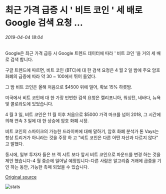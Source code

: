 # 최근 가격 급증 시 ' 비트 코인 ' 세 배로 Google 검색 요청 ...

###### 2019-04-04 18:04

Google은 최근 가격 급등 시 Google 트렌드 데이터에 따라 ' 비트 코인 '을 거의 세 배로 검색 합니다.

구글 트렌드에 따르면, 비트 코인 (BTC)에 대 한 검색 요청은 4 월 2 일 밤에 주요 암호 화폐의 급증에 따라 약 30 ~ 100에서 뛰어 들었다.

그 밤 비트 코인은 올해 처음으로 $4500 위에 밀어, 확보 15% 하룻밤.

미국에서 비트 코인에 대 한 가장 빈번한 검색 요청은 캘리포니아, 워싱턴, 네바다, 뉴욕 및 콜로라도에 있었습니다.

4 월 3 일, 비트 코인은 11 월 이후 처음으로 $5000 가격 마크를 넘어 2018, 그 시간에 의해 연속 3 일에 대 한 상승에 암호 화폐 시장.

비트 코인의 스파이크의 가능한 드라이버에 대해 말하기, 암호 화폐 분석가 톤 Vays는 항상 트리거가 아니라는 것을 주장 하 고 "비트 코인은 다른 어떤 자산과 다르지 않다" 고 말했다.

동시에, 일부 투자자 들은 브 렉 시트 보다 앞서 비트 코인으로 파운드를 변경 하는 것을 제안 했습니다-4 월 중순에 일어날 예정입니다-다른 사람은 알고리즘 거래에 급증을 기인 하는 동안, 가능한 촉매 되었을 수 있습니다.

[Original source](https://cointelegraph.com/news/google-search-requests-for-bitcoin-tripled-during-recent-price-surge)

![stats](https://c.statcounter.com/11760860/0/a89fa40b/1/ "stats")
